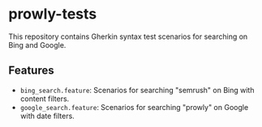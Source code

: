 # prowly-tests

This repository contains Gherkin syntax test scenarios for searching on Bing and Google.

## Features

- `bing_search.feature`: Scenarios for searching "semrush" on Bing with content filters.
- `google_search.feature`: Scenarios for searching "prowly" on Google with date filters.
